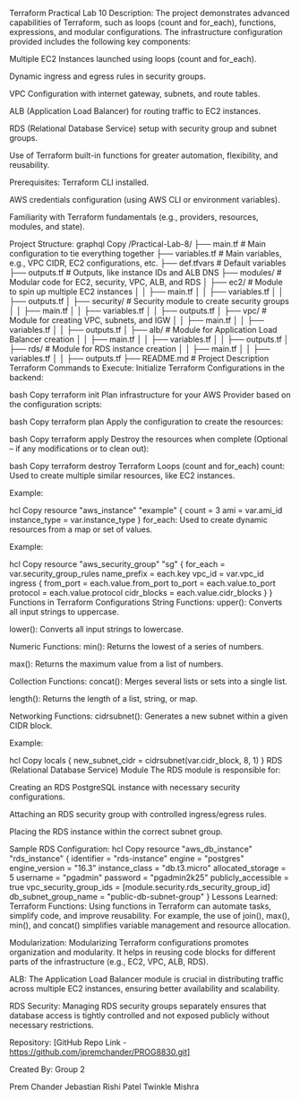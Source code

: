 Terraform Practical Lab 10
Description:
The project demonstrates advanced capabilities of Terraform, such as loops (count and for_each), functions, expressions, and modular configurations. The infrastructure configuration provided includes the following key components:

Multiple EC2 Instances launched using loops (count and for_each).

Dynamic ingress and egress rules in security groups.

VPC Configuration with internet gateway, subnets, and route tables.

ALB (Application Load Balancer) for routing traffic to EC2 instances.

RDS (Relational Database Service) setup with security group and subnet groups.

Use of Terraform built-in functions for greater automation, flexibility, and reusability.

Prerequisites:
Terraform CLI installed.

AWS credentials configuration (using AWS CLI or environment variables).

Familiarity with Terraform fundamentals (e.g., providers, resources, modules, and state).

Project Structure:
graphql
Copy
/Practical-Lab-8/
  ├── main.tf                # Main configuration to tie everything together
  ├── variables.tf           # Main variables, e.g., VPC CIDR, EC2 configurations, etc.
  ├── def.tfvars             # Default variables
  ├── outputs.tf             # Outputs, like instance IDs and ALB DNS
  ├── modules/               # Modular code for EC2, security, VPC, ALB, and RDS
  │   ├── ec2/               # Module to spin up multiple EC2 instances
  │   │   ├── main.tf
  │   │   ├── variables.tf
  │   │   ├── outputs.tf
  │   ├── security/          # Security module to create security groups
  │   │   ├── main.tf
  │   │   ├── variables.tf
  │   │   ├── outputs.tf
  │   ├── vpc/               # Module for creating VPC, subnets, and IGW
  │   │   ├── main.tf
  │   │   ├── variables.tf
  │   │   ├── outputs.tf
  │   ├── alb/               # Module for Application Load Balancer creation
  │   │   ├── main.tf
  │   │   ├── variables.tf
  │   │   ├── outputs.tf
  │   ├── rds/               # Module for RDS instance creation
  │   │   ├── main.tf
  │   │   ├── variables.tf
  │   │   ├── outputs.tf
  ├── README.md              # Project Description
Terraform Commands to Execute:
Initialize Terraform Configurations in the backend:

bash
Copy
terraform init
Plan infrastructure for your AWS Provider based on the configuration scripts:

bash
Copy
terraform plan
Apply the configuration to create the resources:

bash
Copy
terraform apply
Destroy the resources when complete (Optional – if any modifications or to clean out):

bash
Copy
terraform destroy
Terraform Loops (count and for_each)
count:
Used to create multiple similar resources, like EC2 instances.

Example:

hcl
Copy
resource "aws_instance" "example" {
  count         = 3
  ami           = var.ami_id
  instance_type = var.instance_type
}
for_each:
Used to create dynamic resources from a map or set of values.

Example:

hcl
Copy
resource "aws_security_group" "sg" {
  for_each = var.security_group_rules
  name_prefix = each.key
  vpc_id      = var.vpc_id
  ingress {
    from_port   = each.value.from_port
    to_port     = each.value.to_port
    protocol    = each.value.protocol
    cidr_blocks = each.value.cidr_blocks
  }
}
Functions in Terraform Configurations
String Functions:
upper(): Converts all input strings to uppercase.

lower(): Converts all input strings to lowercase.

Numeric Functions:
min(): Returns the lowest of a series of numbers.

max(): Returns the maximum value from a list of numbers.

Collection Functions:
concat(): Merges several lists or sets into a single list.

length(): Returns the length of a list, string, or map.

Networking Functions:
cidrsubnet(): Generates a new subnet within a given CIDR block.

Example:

hcl
Copy
locals {
  new_subnet_cidr = cidrsubnet(var.cidr_block, 8, 1)
}
RDS (Relational Database Service) Module
The RDS module is responsible for:

Creating an RDS PostgreSQL instance with necessary security configurations.

Attaching an RDS security group with controlled ingress/egress rules.

Placing the RDS instance within the correct subnet group.

Sample RDS Configuration:
hcl
Copy
resource "aws_db_instance" "rds_instance" {
  identifier              = "rds-instance"
  engine                  = "postgres"
  engine_version          = "16.3"
  instance_class          = "db.t3.micro"
  allocated_storage       = 5
  username                = "pgadmin"
  password                = "pgadmin2k25"
  publicly_accessible     = true
  vpc_security_group_ids  = [module.security.rds_security_group_id]
  db_subnet_group_name    = "public-db-subnet-group"
}
Lessons Learned:
Terraform Functions:
Using functions in Terraform can automate tasks, simplify code, and improve reusability. For example, the use of join(), max(), min(), and concat() simplifies variable management and resource allocation.

Modularization:
Modularizing Terraform configurations promotes organization and modularity. It helps in reusing code blocks for different parts of the infrastructure (e.g., EC2, VPC, ALB, RDS).

ALB:
The Application Load Balancer module is crucial in distributing traffic across multiple EC2 instances, ensuring better availability and scalability.

RDS Security:
Managing RDS security groups separately ensures that database access is tightly controlled and not exposed publicly without necessary restrictions.

Repository:
[GitHub Repo Link - https://github.com/jpremchander/PROG8830.git]

Created By:
Group 2

Prem Chander Jebastian
Rishi Patel
Twinkle Mishra